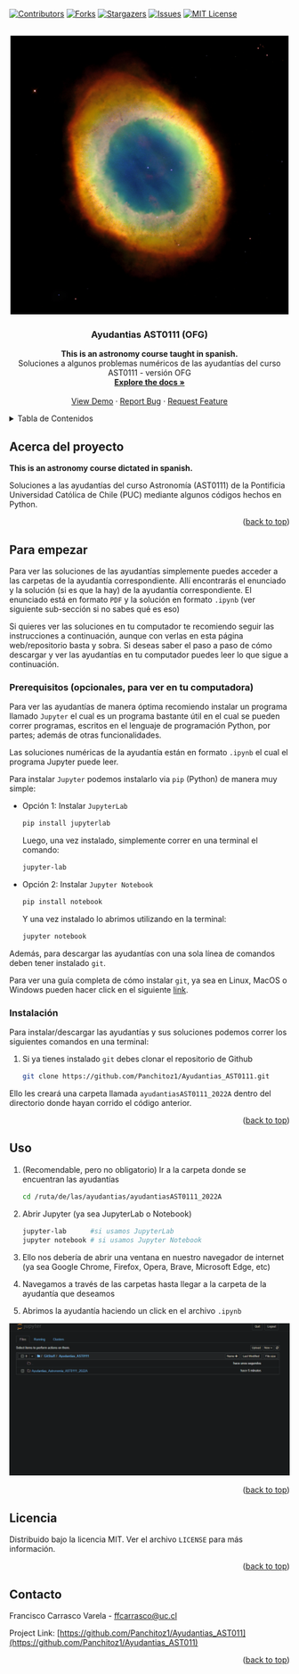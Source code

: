 <div id="top"></div>
<!--
*** Thanks for checking out the Best-README-Template. If you have a suggestion
*** that would make this better, please fork the repo and create a pull request
*** or simply open an issue with the tag "enhancement".
*** Don't forget to give the project a star!
*** Thanks again! Now go create something AMAZING! :D
-->



<!-- PROJECT SHIELDS -->
<!--
*** I'm using markdown "reference style" links for readability.
*** Reference links are enclosed in brackets [ ] instead of parentheses ( ).
*** See the bottom of this document for the declaration of the reference variables
*** for contributors-url, forks-url, etc. This is an optional, concise syntax you may use.
*** https://www.markdownguide.org/basic-syntax/#reference-style-links
-->
[![Contributors][contributors-shield]][contributors-url]
[![Forks][forks-shield]][forks-url]
[![Stargazers][stars-shield]][stars-url]
[![Issues][issues-shield]][issues-url]
[![MIT License][license-shield]][license-url]



<!-- PROJECT LOGO -->
<br />
<div align="center">
  <a href="https://github.com/Panchitoz1/Ayudantias_AST0111">
    <img src="images/logo.jpg" alt="Logo" width="500" height="500">
  </a>

<h3 align="center">Ayudantias AST0111 (OFG)</h3>

  <p align="center">

  <b>This is an astronomy course taught in spanish.</b><br>
    Soluciones a algunos problemas numéricos de las ayudantías del curso AST0111 - versión OFG
    <br />
    <a href="https://github.com/Panchitoz1/Ayudantias_AST0111
"><strong>Explore the docs »</strong></a>
    <br />
    <br />
    <a href="https://github.com/Panchitoz1/Ayudantias_AST0111
">View Demo</a>
    ·
    <a href="https://github.com/Panchitoz1/Ayudantias_AST0111
/issues">Report Bug</a>
    ·
    <a href="https://github.com/Panchitoz1/Ayudantias_AST0111
/issues">Request Feature</a>
  </p>
</div>



<!-- TABLE OF CONTENTS -->
<details>
  <summary>Tabla de Contenidos</summary>
  <ol>
    <li>
      <a href="#about-the-project">Acerca del proyecto</a>
    </li>
    <li>
      <a href="#getting-started">Para empezar</a>
      <ul>
        <li><a href="#prerequisites">Prerequisitos</a></li>
        <li><a href="#installation">Instalación</a></li>
      </ul>
    </li>
    <li><a href="#usage">Uso</a></li>
    <li><a href="#license">Licencia</a></li>
    <li><a href="#contact">Contacto</a></li>
  </ol>
</details>



<!-- ABOUT THE PROJECT -->
## Acerca del proyecto
<b>This is an astronomy course dictated in spanish.</b>


Soluciones a las ayudantías del curso Astronomía (AST0111) de la Pontificia Universidad Católica de Chile (PUC) mediante algunos códigos hechos en Python.


<p align="right">(<a href="#top">back to top</a>)</p>



<!-- GETTING STARTED -->
## Para empezar 

Para ver las soluciones de las ayudantías simplemente puedes acceder a las carpetas de la ayudantía correspondiente. Allí encontrarás el enunciado y la solución (si es que la hay) de la ayudantía correspondiente. El enunciado está en formato `PDF` y la solución en formato `.ipynb` (ver siguiente sub-sección si no sabes qué es eso)

Si quieres ver las soluciones en tu computador te recomiendo seguir las instrucciones a continuación, aunque con verlas en esta página web/repositorio basta y sobra. Si deseas saber el paso a paso de cómo descargar y ver las ayudantías en tu computador puedes leer lo que sigue a continuación.

### Prerequisitos (opcionales, para ver en tu computadora)

Para ver las ayudantías de manera óptima recomiendo instalar un programa llamado `Jupyter` el cual es un programa bastante útil en el cual se pueden correr programas, escritos en el lenguaje de programación Python, por partes; además de otras funcionalidades.

Las soluciones numéricas de la ayudantía están en formato `.ipynb` el cual el programa Jupyter puede leer.

Para instalar `Jupyter` podemos instalarlo via `pip` (Python) de manera muy simple:
  * Opción 1: Instalar `JupyterLab`
    ```sh
    pip install jupyterlab
    ```
    Luego, una vez instalado, simplemente correr en una terminal el comando:
    ```sh
    jupyter-lab
    ```

  * Opción 2: Instalar `Jupyter Notebook`
    ```sh
    pip install notebook
    ```

    Y una vez instalado lo abrimos utilizando en la terminal:
    ```sh
    jupyter notebook
    ```

Además, para descargar las ayudantías con una sola línea de comandos deben tener instalado `git`. 

Para ver una guía completa de cómo instalar `git`, ya sea en Linux, MacOS o Windows pueden hacer click en el siguiente [link](https://git-scm.com/book/es/v2/Inicio---Sobre-el-Control-de-Versiones-Instalaci%C3%B3n-de-Git).

### Instalación

Para instalar/descargar las ayudantías y sus soluciones podemos correr los siguientes comandos en una terminal:

1. Si ya tienes instalado `git` debes clonar el repositorio de Github
   ```sh
   git clone https://github.com/Panchitoz1/Ayudantias_AST0111.git
   ```
Ello les creará una carpeta llamada `ayudantiasAST0111_2022A` dentro del directorio donde hayan corrido el código anterior.


<p align="right">(<a href="#top">back to top</a>)</p>



<!-- USAGE EXAMPLES -->
## Uso
1. (Recomendable, pero no obligatorio) Ir a la carpeta donde se encuentran las  ayudantías

    ```sh
    cd /ruta/de/las/ayudantias/ayudantiasAST0111_2022A
    ```

2. Abrir Jupyter (ya sea JupyterLab o Notebook)
   ```sh
   jupyter-lab      #si usamos JupyterLab
   jupyter notebook # si usamos Jupyter Notebook
   ```
3. Ello nos debería de abrir una ventana en nuestro navegador de internet (ya sea Google Chrome, Firefox, Opera, Brave, Microsoft Edge, etc)

4. Navegamos a través de las carpetas hasta llegar a la carpeta de la ayudantía que deseamos

5. Abrimos la ayudantía haciendo un click en el archivo `.ipynb`

[![Product Name Gif][product-example]](https://github.com/Panchitoz1/Ayudantias_AST011)


<p align="right">(<a href="#top">back to top</a>)</p>


<!-- LICENSE -->
## Licencia

Distribuido bajo la licencia MIT. Ver el archivo `LICENSE` para más información.

<p align="right">(<a href="#top">back to top</a>)</p>



<!-- CONTACT -->
## Contacto

Francisco Carrasco Varela -  ffcarrasco@uc.cl

Project Link: [https://github.com/Panchitoz1/Ayudantias_AST011](https://github.com/Panchitoz1/Ayudantias_AST011)

<p align="right">(<a href="#top">back to top</a>)</p>






<!-- MARKDOWN LINKS & IMAGES -->
<!-- https://www.markdownguide.org/basic-syntax/#reference-style-links -->
[contributors-shield]: https://img.shields.io/github/contributors/Panchitoz1/ayudantiasAST0111_2022A.svg?style=for-the-badge
[contributors-url]: https://github.com/Panchitoz1/Ayudantias_AST011/graphs/contributors
[forks-shield]: https://img.shields.io/github/forks/Panchitoz1/ayudantiasAST0111_2022A.svg?style=for-the-badge
[forks-url]: https://github.com/Panchitoz1/Ayudantias_AST011/network/members
[stars-shield]: https://img.shields.io/github/stars/Panchitoz1/ayudantiasAST0111_2022A.svg?style=for-the-badge
[stars-url]: https://github.com/Panchitoz1/Ayudantias_AST011/stargazers
[issues-shield]: https://img.shields.io/github/issues/Panchitoz1/ayudantiasAST0111_2022A.svg?style=for-the-badge
[issues-url]: https://github.com/Panchitoz1/Ayudantias_AST011/issues
[license-shield]: https://img.shields.io/github/license/Panchitoz1/ayudantiasAST0111_2022A.svg?style=for-the-badge
[license-url]: https://github.com/Panchitoz1/Ayudantias_AST011/blob/master/LICENSE.txt
[product-example]: images/usage_example.gif
